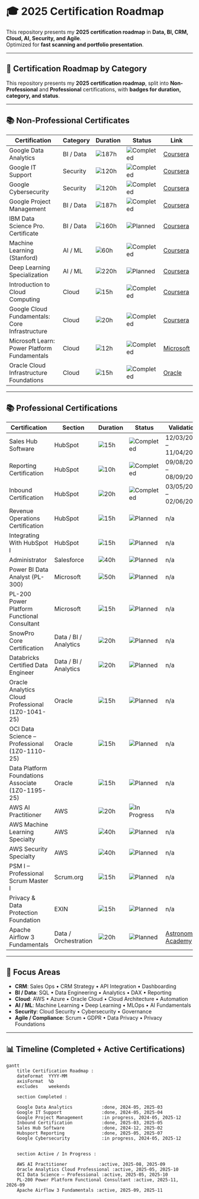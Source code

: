 # 🎓 2025 Certification Roadmap

This repository presents my **2025 certification roadmap** in **Data, BI, CRM, Cloud, AI, Security, and Agile**.  
Optimized for **fast scanning and portfolio presentation**.

---

## 📅 Certification Roadmap by Category

This repository presents my **2025 certification roadmap**, split into **Non-Professional** and **Professional** certifications, with **badges for duration, category, and status**.

---

## 📚 Non-Professional Certificates

| Certification | Category | Duration | Status | Link |
|---------------|---------|---------|--------|------|
| Google Data Analytics | BI / Data | ![187h](https://img.shields.io/badge/≈187h-3498db?style=for-the-badge) | ![Completed](https://img.shields.io/badge/Completed-1abc9c?style=for-the-badge) | [Coursera](https://www.coursera.org/professional-certificates/google-data-analytics) |
| Google IT Support | Security | ![120h](https://img.shields.io/badge/≈120h-e74c3c?style=for-the-badge) | ![Completed](https://img.shields.io/badge/Completed-1abc9c?style=for-the-badge) | [Coursera](https://www.coursera.org/professional-certificates/google-it-support) |
| Google Cybersecurity | Security | ![120h](https://img.shields.io/badge/≈120h-e74c3c?style=for-the-badge) | ![Completed](https://img.shields.io/badge/Completed-1abc9c?style=for-the-badge) | [Coursera](https://www.coursera.org/professional-certificates/google-cybersecurity) |
| Google Project Management | BI / Data | ![187h](https://img.shields.io/badge/≈187h-3498db?style=for-the-badge) | ![Completed](https://img.shields.io/badge/Completed-1abc9c?style=for-the-badge) | [Coursera](https://www.coursera.org/professional-certificates/google-project-management) |
| IBM Data Science Pro. Certificate | BI / Data | ![160h](https://img.shields.io/badge/≈160h-3498db?style=for-the-badge) | ![Planned](https://img.shields.io/badge/Planned-f39c12?style=for-the-badge) | [Coursera](https://www.coursera.org/professional-certificates/ibm-data-science) |
| Machine Learning (Stanford) | AI / ML | ![60h](https://img.shields.io/badge/≈60h-9b59b6?style=for-the-badge) | ![Completed](https://img.shields.io/badge/Completed-1abc9c?style=for-the-badge) | [Coursera](https://www.coursera.org/learn/machine-learning) |
| Deep Learning Specialization | AI / ML | ![220h](https://img.shields.io/badge/≈220h-9b59b6?style=for-the-badge) | ![Planned](https://img.shields.io/badge/Planned-f39c12?style=for-the-badge) | [Coursera](https://www.coursera.org/specializations/deep-learning) |
| Introduction to Cloud Computing | Cloud | ![15h](https://img.shields.io/badge/≈15h-f39c12?style=for-the-badge) | ![Completed](https://img.shields.io/badge/Completed-1abc9c?style=for-the-badge) | [Coursera](https://www.coursera.org/learn/introduction-to-cloud) |
| Google Cloud Fundamentals: Core Infrastructure | Cloud | ![20h](https://img.shields.io/badge/≈20h-f39c12?style=for-the-badge) | ![Completed](https://img.shields.io/badge/Completed-1abc9c?style=for-the-badge) | [Coursera](https://www.coursera.org/learn/gcp-fundamentals) |
| Microsoft Learn: Power Platform Fundamentals | Cloud | ![12h](https://img.shields.io/badge/≈12h-f39c12?style=for-the-badge) | ![Completed](https://img.shields.io/badge/Completed-1abc9c?style=for-the-badge) | [Microsoft](https://learn.microsoft.com/en-us/certifications/power-platform-fundamentals/) |
| Oracle Cloud Infrastructure Foundations | Cloud | ![15h](https://img.shields.io/badge/≈15h-f39c12?style=for-the-badge) | ![Completed](https://img.shields.io/badge/Completed-1abc9c?style=for-the-badge) | [Oracle](https://learn.oracle.com/ols/home) |

---

## 📚 Professional Certifications


| Certification | Section | Duration | Status | Validation | Link |
|---------------|---------|---------|--------|-----------|------|
| Sales Hub Software | HubSpot | ![15h](https://img.shields.io/badge/≈15h-1abc9c?style=for-the-badge) | ![Completed](https://img.shields.io/badge/Completed-1abc9c?style=for-the-badge) | 12/03/2025 – 11/04/2026 | [HubSpot](https://academy.hubspot.com/) |
| Reporting Certification | HubSpot | ![10h](https://img.shields.io/badge/≈10h-1abc9c?style=for-the-badge) | ![Completed](https://img.shields.io/badge/Completed-1abc9c?style=for-the-badge) | 09/08/2025 – 08/09/2026 | [HubSpot](https://academy.hubspot.com/) |
| Inbound Certification | HubSpot | ![20h](https://img.shields.io/badge/≈20h-1abc9c?style=for-the-badge) | ![Completed](https://img.shields.io/badge/Completed-1abc9c?style=for-the-badge) | 03/05/2025 – 02/06/2027 | [HubSpot](https://academy.hubspot.com/) |
| Revenue Operations Certification | HubSpot | ![15h](https://img.shields.io/badge/≈15h-1abc9c?style=for-the-badge) | ![Planned](https://img.shields.io/badge/Planned-f39c12?style=for-the-badge) | n/a | [HubSpot](https://academy.hubspot.com/) |
| Integrating With HubSpot I | HubSpot | ![15h](https://img.shields.io/badge/≈15h-1abc9c?style=for-the-badge) | ![Planned](https://img.shields.io/badge/Planned-f39c12?style=for-the-badge) | n/a | [HubSpot](https://academy.hubspot.com/) |
| Administrator | Salesforce | ![40h](https://img.shields.io/badge/≈40h-1abc9c?style=for-the-badge) | ![Planned](https://img.shields.io/badge/Planned-f39c12?style=for-the-badge) | n/a | [Salesforce](https://trailhead.salesforce.com/) |
| Power BI Data Analyst (PL-300) | Microsoft | ![50h](https://img.shields.io/badge/≈50h-3498db?style=for-the-badge) | ![Planned](https://img.shields.io/badge/Planned-f39c12?style=for-the-badge) | n/a | [Microsoft](https://learn.microsoft.com/en-us/certifications/power-bi-data-analyst/) |
| PL-200 Power Platform Functional Consultant | Microsoft | ![15h](https://img.shields.io/badge/≈15h-3498db?style=for-the-badge) | ![Planned](https://img.shields.io/badge/Planned-f39c12?style=for-the-badge) | n/a | [Microsoft](https://learn.microsoft.com/en-us/certifications/power-platform-functional-consultant/) |
| SnowPro Core Certification | Data / BI / Analytics | ![20h](https://img.shields.io/badge/≈20h-3498db?style=for-the-badge) | ![Planned](https://img.shields.io/badge/Planned-f39c12?style=for-the-badge) | n/a | [Snowflake](https://www.snowflake.com/certifications/) |
| Databricks Certified Data Engineer | Data / BI / Analytics | ![20h](https://img.shields.io/badge/≈20h-3498db?style=for-the-badge) | ![Planned](https://img.shields.io/badge/Planned-f39c12?style=for-the-badge) | n/a | [Databricks](https://databricks.com/learn/certification) |
| Oracle Analytics Cloud Professional (1Z0-1041-25) | Oracle | ![15h](https://img.shields.io/badge/≈15h-f39c12?style=for-the-badge) | ![Planned](https://img.shields.io/badge/Planned-f39c12?style=for-the-badge) | n/a | [Oracle](https://education.oracle.com/) |
| OCI Data Science – Professional (1Z0-1110-25) | Oracle | ![15h](https://img.shields.io/badge/≈15h-f39c12?style=for-the-badge) | ![Planned](https://img.shields.io/badge/Planned-f39c12?style=for-the-badge) | n/a | [Oracle](https://education.oracle.com/) |
| Data Platform Foundations Associate (1Z0-1195-25) | Oracle | ![15h](https://img.shields.io/badge/≈15h-f39c12?style=for-the-badge) | ![Planned](https://img.shields.io/badge/Planned-f39c12?style=for-the-badge) | n/a | [Oracle](https://education.oracle.com/) |
| AWS AI Practitioner | AWS | ![20h](https://img.shields.io/badge/≈20h-9b59b6?style=for-the-badge) | ![In Progress](https://img.shields.io/badge/In%20Progress-e67e22?style=for-the-badge) | n/a | [AWS](https://aws.amazon.com/certification/certified-ai/) |
| AWS Machine Learning Specialty | AWS | ![40h](https://img.shields.io/badge/≈40h-9b59b6?style=for-the-badge) | ![Planned](https://img.shields.io/badge/Planned-f39c12?style=for-the-badge) | n/a | [AWS](https://aws.amazon.com/certification/certified-ml-specialty/) |
| AWS Security Specialty | AWS | ![40h](https://img.shields.io/badge/≈40h-e74c3c?style=for-the-badge) | ![Planned](https://img.shields.io/badge/Planned-f39c12?style=for-the-badge) | n/a | [AWS](https://aws.amazon.com/certification/certified-security-specialty/) |
| PSM I – Professional Scrum Master I | Scrum.org | ![15h](https://img.shields.io/badge/≈15h-95a5a6?style=for-the-badge) | ![Planned](https://img.shields.io/badge/Planned-f39c12?style=for-the-badge) | n/a | [Scrum.org](https://www.scrum.org/) |
| Privacy & Data Protection Foundation | EXIN | ![15h](https://img.shields.io/badge/≈15h-95a5a6?style=for-the-badge) | ![Planned](https://img.shields.io/badge/Planned-f39c12?style=for-the-badge) | n/a | [EXIN](https://www.exin.com/certifications/privacy-data-protection-foundation/) |
| Apache Airflow 3 Fundamentals | Data / Orchestration | ![20h](https://img.shields.io/badge/≈20h-f39c12?style=for-the-badge) | ![Planned](https://img.shields.io/badge/Planned-3498db?style=for-the-badge) | [Astronomer Academy](https://academy.astronomer.io/) |




---

## 🎯 Focus Areas

- **CRM**: Sales Ops • CRM Strategy • API Integration • Dashboarding  
- **BI / Data**: SQL • Data Engineering • Analytics • DAX • Reporting  
- **Cloud**: AWS • Azure • Oracle Cloud • Cloud Architecture • Automation  
- **AI / ML**: Machine Learning • Deep Learning • MLOps • AI Fundamentals  
- **Security**: Cloud Security • Cybersecurity • Governance  
- **Agile / Compliance**: Scrum • GDPR • Data Privacy • Privacy Foundations  


---

## 📊 Timeline (Completed + Active Certifications)

```mermaid
gantt
    title Certification Roadmap :
    dateFormat  YYYY-MM
    axisFormat  %b
    excludes    weekends

    section Completed :

    Google Data Analytics           :done, 2024-05, 2025-03
    Google IT Support               :done, 2024-05, 2025-04
    Google Project Management       :in progress, 2024-05, 2025-12
    Inbound Certification           :done, 2025-03, 2025-05
    Sales Hub Software              :done, 2024-12, 2025-02
    Hubsport Reporting              :done, 2025-05, 2025-07
    Google Cybersecurity            :in progress, 2024-05, 2025-12


    section Active / In Progress :

    AWS AI Practitioner            :active, 2025-08, 2025-09
    Oracle Analytics Cloud Professional :active, 2025-05, 2025-10
    OCI Data Science – Professional :active, 2025-05, 2025-10
    PL-200 Power Platform Functional Consultant :active, 2025-11, 2026-09
    Apache Airflow 3 Fundamentals :active, 2025-09, 2025-11
